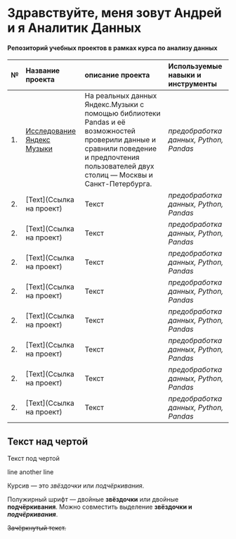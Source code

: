 # Здравствуйте, меня зовут Андрей и я Аналитик Данных
#### Репозиторий учебных проектов в рамках курса по анализу данных 


| **№** | **Название проекта** | **описание проекта** | **Используемые навыки и инструменты** | 
| :---------------------- | :---------------------- | :---------------------- | :---------------------- |
|1.| [Исследование Яндекс Музыки](yandex_music) | На реальных данных Яндекс.Музыки c помощью библиотеки Pandas и её возможностей проверили данные и сравнили поведение и предпочтения пользователей двух столиц — Москвы и Санкт-Петербурга. | *предобработка данных, Python, Pandas* |
|2.| [Text](Ссылка на проект) | Текст | *предобработка данных, Python, Pandas* |
|2.| [Text](Ссылка на проект) | Текст | *предобработка данных, Python, Pandas* |
|2.| [Text](Ссылка на проект) | Текст | *предобработка данных, Python, Pandas* |
|2.| [Text](Ссылка на проект) | Текст | *предобработка данных, Python, Pandas* |
|2.| [Text](Ссылка на проект) | Текст | *предобработка данных, Python, Pandas* |
|2.| [Text](Ссылка на проект) | Текст | *предобработка данных, Python, Pandas* |
|2.| [Text](Ссылка на проект) | Текст | *предобработка данных, Python, Pandas* |
|2.| [Text](Ссылка на проект) | Текст | *предобработка данных, Python, Pandas* |


Текст над чертой
---
Текст под чертой 

line
another line  

Курсив — это *звёздочки* или _подчёркивания_. 

Полужирный шрифт — двойные **звёздочки** или двойные __подчёркивания__.
Можно совместить выделение **звёздочки и _подчёркивания_**. 

~~Зачёркнутый текст.~~ 
